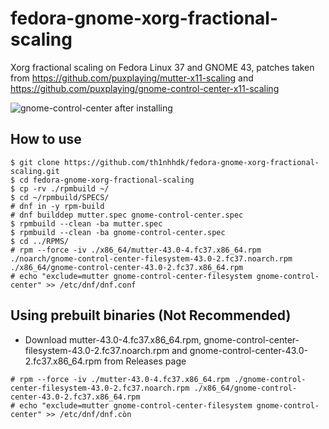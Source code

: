 # fedora-gnome-xorg-fractional-scaling
Xorg fractional scaling on Fedora Linux 37 and GNOME 43, patches taken from https://github.com/puxplaying/mutter-x11-scaling and https://github.com/puxplaying/gnome-control-center-x11-scaling

![gnome-control-center after installing](https://user-images.githubusercontent.com/58503327/202493611-d1cfcd4b-2d8d-452b-934c-681810fc7502.png)


## How to use
```
$ git clone https://github.com/th1nhhdk/fedora-gnome-xorg-fractional-scaling.git
$ cd fedora-gnome-xorg-fractional-scaling
$ cp -rv ./rpmbuild ~/
$ cd ~/rpmbuild/SPECS/
# dnf in -y rpm-build
# dnf builddep mutter.spec gnome-control-center.spec
$ rpmbuild --clean -ba mutter.spec
$ rpmbuild --clean -ba gnome-control-center.spec
$ cd ../RPMS/
# rpm --force -iv ./x86_64/mutter-43.0-4.fc37.x86_64.rpm ./noarch/gnome-control-center-filesystem-43.0-2.fc37.noarch.rpm ./x86_64/gnome-control-center-43.0-2.fc37.x86_64.rpm
# echo "exclude=mutter gnome-control-center-filesystem gnome-control-center" >> /etc/dnf/dnf.conf
```

## Using prebuilt binaries (Not Recommended)
- Download mutter-43.0-4.fc37.x86_64.rpm, gnome-control-center-filesystem-43.0-2.fc37.noarch.rpm and gnome-control-center-43.0-2.fc37.x86_64.rpm from Releases page
```
# rpm --force -iv ./mutter-43.0-4.fc37.x86_64.rpm ./gnome-control-center-filesystem-43.0-2.fc37.noarch.rpm ./x86_64/gnome-control-center-43.0-2.fc37.x86_64.rpm
# echo "exclude=mutter gnome-control-center-filesystem gnome-control-center" >> /etc/dnf/dnf.còn
```
